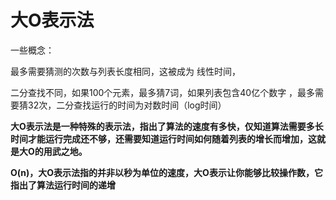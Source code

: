 # 大O表示法

一些概念：

最多需要猜测的次数与列表长度相同，这被成为 线性时间，

二分查找不同，如果100个元素，最多猜7词，如果列表包含40亿个数字 ，最多需要猜32次，二分查找运行的时间为对数时间（log时间）

**大O表示法是一种特殊的表示法，指出了算法的速度有多快，仅知道算法需要多长时间才能运行完成还不够，还需要知道运行时间如何随着列表的增长而增加，这就是大O的用武之地。**

**O\(n\)，大O表示法指的并非以秒为单位的速度，大O表示让你能够比较操作数，它指出了算法运行时间的递增**



